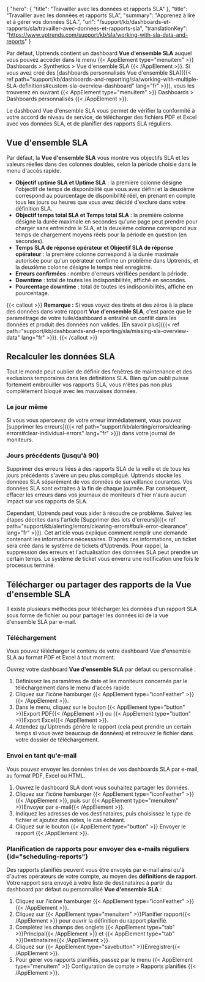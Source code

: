 {
"hero": {
"title": "Travailler avec les données et rapports SLA"
},
"title": "Travailler avec les données et rapports SLA",
"summary": "Apprenez à lire et à gérer vos données SLA.",
"url": "/support/kb/dashboards-et-rapports/sla/travailler-avec-donnees-et-rapports-sla",
"translationKey": "https://www.uptrends.com/support/kb/sla/working-with-sla-data-and-reports"
}

Par défaut, Uptrends contient un dashboard **Vue d'ensemble SLA** auquel vous pouvez accéder dans le menu {{< AppElement type="menuitem" >}} Dashboards > Synthetics > Vue d'ensemble SLA {{< /AppElement >}}. Si vous avez créé des [dashboards personnalisés Vue d'ensemble SLA]({{< ref path="support/kb/dashboards-and-reporting/sla/working-with-multiple-SLA-definitions#custom-sla-overview-dashboard" lang="fr" >}}), vous les trouverez en ouvrant {{< AppElement type="menuitem" >}} Dashboards > Dashboards personnalisés {{< /AppElement >}}.

Le dashboard Vue d'ensemble SLA vous permet de vérifier la conformité à votre accord de niveau de service, de télécharger des fichiers PDF et Excel avec vos données SLA, et de planifier des rapports SLA réguliers.

## Vue d'ensemble SLA

Par défaut, la **Vue d'ensemble SLA** vous montre vos objectifs SLA et les valeurs réelles dans des colonnes doubles, selon la période choisie dans le menu d'accès rapide.

- **Objectif uptime SLA et Uptime SLA** : la première colonne désigne l'objectif de temps de disponibilité que vous avez défini et la deuxième correspond au pourcentage de disponibilité réel, en prenant en compte tous les jours ou heures que vous avez décidé d'exclure dans votre définition SLA.
- **Objectif temps total SLA et Temps total SLA** : la première colonne désigne la durée maximale en secondes qu'une page peut prendre pour charger sans enfreindre le SLA, et la deuxième colonne correspond aux temps de chargement moyens réels pour la période en question (en secondes).
- **Temps SLA de réponse opérateur et Objectif SLA de réponse opérateur** : la première colonne correspond à la durée maximale autorisée pour qu'un opérateur confirme un problème dans Uptrends, et la deuxième colonne désigne le temps réel enregistré.
- **Erreurs confirmées** : nombre d'erreurs vérifiées pendant la période.
- **Downtime** : total de toutes les indisponibilités, affiché en secondes.
- **Pourcentage downtime** : total de toutes les indisponibilités, affiché en pourcentage.

{{< callout >}}
**Remarque :** Si vous voyez des tirets et des zéros à la place des données dans votre rapport **Vue d'ensemble SLA**, c'est parce que le paramétrage de votre tuile/dashboard a entraîné un conflit dans les données et produit des données non valides. [En savoir plus]({{< ref path="support/kb/dashboards-and-reporting/sla/missing-sla-overview-data" lang="fr" >}}).
{{< /callout >}}

## Recalculer les données SLA

Tout le monde peut oublier de définir des fenêtres de maintenance et des exclusions temporaires dans les définitions SLA. Bien qu'un oubli puisse fortement embrouiller vos rapports SLA, vous n'êtes pas non plus complètement bloqué avec les mauvaises données.

### Le jour même

Si vous vous apercevez de votre erreur immédiatement, vous pouvez [supprimer les erreurs]({{< ref path="support/kb/alerting/errors/clearing-errors#clear-individual-errors" lang="fr" >}}) dans votre journal de moniteurs.

### Jours précédents (jusqu'à 90)

Supprimer des erreurs liées à des rapports SLA de la veille et de tous les jours précédents s'avère un peu plus compliqué. Uptrends stocke les données SLA séparément de vos données de surveillance courantes. Vos données SLA sont extraites à la fin de chaque journée. Par conséquent, effacer les erreurs dans vos journaux de moniteurs d'hier n'aura aucun impact sur vos rapports de SLA.

Cependant, Uptrends peut vous aider à résoudre ce problème. Suivez les étapes décrites dans l'article [Supprimer des lots d'erreurs]({{< ref path="support/kb/alerting/errors/clearing-errors#bulk-error-clearance" lang="fr" >}}). Cet article vous explique comment remplir une demande contenant les informations nécessaires. D'après ces informations, un ticket sera créé dans le système de tickets d'Uptrends. Pour rappel, la suppression des erreurs et l'actualisation des données SLA peut prendre un certain temps. Le système de ticket vous enverra une notification une fois le processus terminé.

## Télécharger ou partager des rapports de la Vue d'ensemble SLA

Il existe plusieurs méthodes pour télécharger les données d'un rapport SLA sous forme de fichier ou pour partager les données ici de la vue d'ensemble SLA par e-mail.

### Téléchargement

Vous pouvez télécharger le contenu de votre dashboard Vue d'ensemble SLA au format PDF et Excel à tout moment.

Ouvrez votre dashboard **Vue d'ensemble SLA** par défaut ou personnalisé :

1. Définissez les paramètres de date et les moniteurs concernés par le téléchargement dans le menu d'accès rapide.
2. Cliquez sur l'icône hamburger {{< AppElement type="iconFeather" >}}{{< /AppElement >}}.
3. Dans le menu, cliquez sur le bouton {{< AppElement type="button" >}}Export PDF{{< /AppElement >}} ou {{< AppElement type="button" >}}Export Excel{{< /AppElement >}}.
4. Attendez qu'Uptrends génère le rapport (cela peut prendre un certain temps si vous avez beaucoup de données) et retrouvez le fichier dans votre dossier de téléchargement.

### Envoi en tant qu'e-mail

Vous pouvez envoyer les données tirées de vos dashboards SLA par e-mail, au format PDF, Excel ou HTML.

1. Ouvrez le dashboard SLA dont vous souhaitez partager les données.
2. Cliquez sur l'icône hamburger {{< AppElement type="iconFeather" >}}{{< /AppElement >}}, puis sur {{< AppElement type="menuitem" >}}Envoyer par e-mail{{< /AppElement >}}.
3. Indiquez les adresses de vos destinataires, puis choisissez le type de fichier et ajoutez des notes, le cas échéant.
4. Cliquez sur le bouton {{< AppElement type="button" >}} Envoyer le rapport {{< /AppElement >}}.

### Planification de rapports pour envoyer des e-mails réguliers {id="scheduling-reports"}

Des rapports planifiés peuvent vous être envoyés par e-mail ainsi qu'à d'autres opérateurs de votre compte, au moyen des **définitions de rapport**. Votre rapport sera envoyé à votre liste de destinataires à partir du dashboard par défaut ou personnalisé **Vue d'ensemble SLA** :

1. Cliquez sur l'icône hamburger {{< AppElement type="iconFeather" >}}{{< /AppElement >}}.
2. Cliquez sur {{< AppElement type="menuitem" >}}Planifier rapport{{< /AppElement >}} pour ouvrir la définition du rapport planifié.
3. Complétez les champs des onglets {{< AppElement type="tab" >}}Principal{{< /AppElement >}} et {{< AppElement type="tab" >}}Destinataires{{< /AppElement >}}.
4. Cliquez sur {{< AppElement type="savebutton" >}}Enregistrer{{< /AppElement >}}.
5. Pour gérer vos rapports planifiés, passez par le menu {{< AppElement type="menuitem" >}} Configuration de compte > Rapports planifiés {{< /AppElement >}}.
